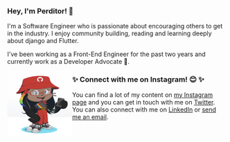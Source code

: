### Hey, I'm Perditor! 👋

I'm a Software Engineer who is passionate about encouraging others to get in the industry. I enjoy community building, reading and learning deeply about django and Flutter.

I've been working as a Front-End Engineer for the past two years and currently work as a Developer Advocate 🥑.

<img align="left" width="150" height="150" src="https://github.com/LadyKerr/LadyKerr/blob/main/assets/octokadie.png" alt="kedasha's instagram page @itsthatladydev">

### ✨ Connect with me on Instagram! 😊 ✨
You can find a lot of my content on [my Instagram page](https://www.instagram.com/itsthatlady.dev/) and you can get in touch with me on [Twitter](https://twitter.com/itsthatladydev). You can also connect with me on [LinkedIn](http://linkedin.com/in/kedashakerr) or [send me an email](mailto:hello@itsthatlady.dev).

<!--
**LadyKerr/LadyKerr** is a ✨ _special_ ✨ repository because its `README.md` (this file) appears on your GitHub profile.

Here are some ideas to get you started:

- 🔭 I’m currently working on ...
- 🌱 I’m currently learning ...
- 👯 I’m looking to collaborate on ...
- 🤔 I’m looking for help with ...
- 💬 Ask me about ...
- 📫 How to reach me: ...
- 😄 Pronouns: ...
- ⚡ Fun fact: ..
